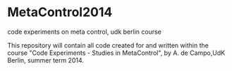 MetaControl2014
===============

code experiments on meta control, udk berlin course

This repository will contain all code created for and written within 
the course "Code Experiments - Studies in MetaControl", 
by A. de Campo,UdK Berlin, summer term 2014. 




